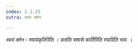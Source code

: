 ```yaml
---
index: 2.1.25
sutra: स्वयं क्तेन

---
```

_स्वयं क्तेन_ - स्वायंकृतिरिति । असति समासे कार्तिरिति स्यादिति भावः ।